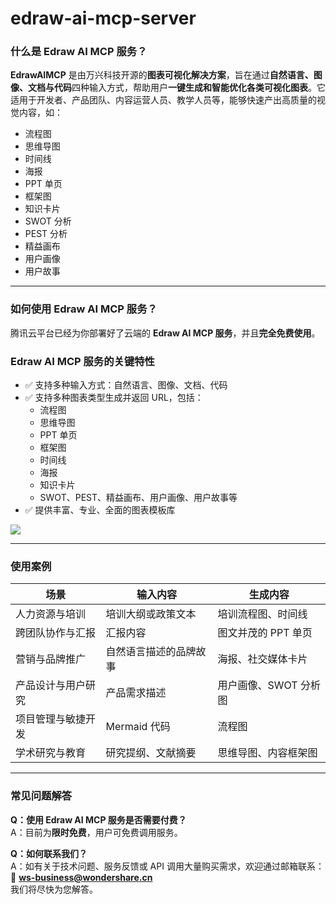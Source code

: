 # edraw-ai-mcp-server

### 什么是 Edraw AI MCP 服务？

**EdrawAIMCP** 是由万兴科技开源的**图表可视化解决方案**，旨在通过**自然语言、图像、文档与代码**四种输入方式，帮助用户**一键生成和智能优化各类可视化图表**。它适用于开发者、产品团队、内容运营人员、教学人员等，能够快速产出高质量的视觉内容，如：

- 流程图  
- 思维导图  
- 时间线  
- 海报  
- PPT 单页  
- 框架图  
- 知识卡片  
- SWOT 分析  
- PEST 分析  
- 精益画布  
- 用户画像  
- 用户故事  

---

### 如何使用 Edraw AI MCP 服务？

腾讯云平台已经为你部署好了云端的 **Edraw AI MCP 服务**，并且**完全免费使用**。

### Edraw AI MCP 服务的关键特性

- ✅ 支持多种输入方式：自然语言、图像、文档、代码
- ✅ 支持多种图表类型生成并返回 URL，包括：
  - 流程图
  - 思维导图
  - PPT 单页
  - 框架图
  - 时间线
  - 海报
  - 知识卡片
  - SWOT、PEST、精益画布、用户画像、用户故事等
- ✅ 提供丰富、专业、全面的图表模板库

![](https://www.edrawsoft.com/images2021/new-edrawsoft/Edrawmax2.png)

---

### 使用案例

| 场景 | 输入内容 | 生成内容 |
|------|-----------|-----------|
| 人力资源与培训 | 培训大纲或政策文本 | 培训流程图、时间线 |
| 跨团队协作与汇报 | 汇报内容 | 图文并茂的 PPT 单页 |
| 营销与品牌推广 | 自然语言描述的品牌故事 | 海报、社交媒体卡片 |
| 产品设计与用户研究 | 产品需求描述 | 用户画像、SWOT 分析图 |
| 项目管理与敏捷开发 | Mermaid 代码 | 流程图 |
| 学术研究与教育 | 研究提纲、文献摘要 | 思维导图、内容框架图 |

---

### 常见问题解答

**Q：使用 Edraw AI MCP 服务是否需要付费？**  
A：目前为**限时免费**，用户可免费调用服务。

**Q：如何联系我们？**  
A：如有关于技术问题、服务反馈或 API 调用大量购买需求，欢迎通过邮箱联系：  
📧 **ws-business@wondershare.cn**  
我们将尽快为您解答。
